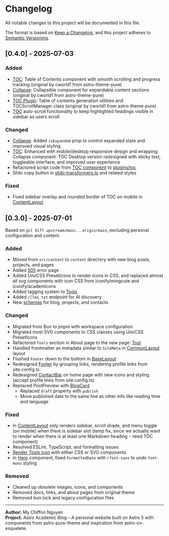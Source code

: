 # Changelog

All notable changes to this project will be documented in this file.

The format is based on [Keep a Changelog](https://keepachangelog.com/en/1.0.0/), and this project
adheres to [Semantic Versioning](https://semver.org/spec/v2.0.0.html).

## [0.4.0] - 2025-07-03

### Added

- [TOC](src/components/blog/TOC.astro): Table of Contents component with smooth scrolling and
  progress tracking (original by cworld1 from astro-theme-pure)
- [Collapse](src/components/base/Collapse.astro): Collapsible component for expandable content
  sections (original by cworld1 from astro-theme-pure)
- [TOC Plugin](src/plugins/toc.ts): Table of contents generation utilities and TOCScrollManager
  class (original by cworld1 from astro-theme-pure)
- [TOC](src/plugins/toc.ts) auto-scroll functionality to keep highlighted headings visible in
  sidebar as users scroll

### Changed

- [Collapse](src/components/base/Collapse.astro): Added `isExpanded` prop to control expanded state
  and improved visual styling
- [TOC](src/components/blog/TOC.astro): Enhanced with mobile/desktop responsive design and wrapping
  Collapse component. TOC Desktop version redesigned with sticky text, toggleable interface, and
  improved user experience
- Refactored script code from [TOC component](src/components/blog/TOC.astro) to
  [plugins/toc](src/plugins/toc.ts)
- Shiki copy button in [shiki-transformers.ts](src/plugins/shiki-transformers.ts) and related styles

### Fixed

- Fixed sidebar overlay and rounded border of TOC on mobile in
  [ContentLayout](src/layouts/ContentLayout.astro)

## [0.3.0] - 2025-07-01

Based on `git diff upstream/main...origin/main`, excluding personal configuration and content.

### Added

- Moved from `src/content` to `content` directory with new blog posts, projects, and pages
- Added [505](/src/pages/500.astro) error page
- Added UnoCSS PresetIcons to render icons in CSS, and replaced almost all svg components with icon
  CSS from iconify/mingcute and iconify/academicons
- Added tagging system to [Tools](src/components/tools/ToolSection.astro)
- Added `/llms.txt` endpoint for AI discovery
- New [schemas](src/schemas/) for blog, projects, and contacts

### Changed

- Migrated from Bun to pnpm with workspace configuration
- Migrated most SVG components to CSS classes using UnoCSS PresetIcons
- Refactored `Tools` section in About page to the new page: [Tool](src/pages/tools/index.astro)
- Handled frontmatter as metadata similar to `SiteMeta` in
  [CommonLayout](src/layouts/CommonLayout.astro) layout
- Flushed `Footer` down to the bottom in [BaseLayout](src/layouts/BaseLayout.astro)
- Redesigned [Footer](src/components/layout/Footer.astro) by grouping links, rendering profile links
  from site.config.ts
- Redesigned [ContactBar](src/components/home/ContactBar.astro) on home page with new icons and
  styling (accept profile links from site.config.ts)
- Replaced PostPreview with [BlogCard](src/components/blog/BlogCard.astro)
  - Replaced `draft` property with `publish`
  - Move published date to the same line as other info like reading time and language

### Fixed

- In [ContentLayout](src/layouts/ContentLayout.astro) only renders sidebar, scroll shade, and menu
  toggle (on mobile) when there is sidebar slot (temp fix, since we actually want to render when
  there is at least one Markdown heading - need TOC component)
- Resolved ESLint, TypeScript, and formatting issues
- [Render Tools icon](src/components/tools/RenderIcon.astro) with either CSS or SVG components
- In [Hero](src/components/blog/Hero.astro) component, fixed `FormattedDate` with `!font-sans` to
  undo `font-mono` styling

### Removed

- Cleaned up obsolete images, icons, and components
- Removed docs, links, and about pages from original theme
- Removed bun.lock and legacy configuration files

---

**Author:** My Chiffon Nguyen  
**Project:** Astro Academic Blog - A personal website built on Astro 5 with components from
astro-pure-theme and inspiration from astro-cv-esquelete.
